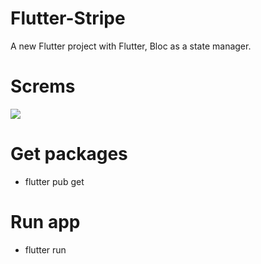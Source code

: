 # Flutter-Stripe

A new Flutter project with Flutter, Bloc as a state manager.

# Screms

![](https://i.ibb.co/TPfvQqR/Screenshot-1642951487.png)


# Get packages

- flutter pub get

# Run app

- flutter run


